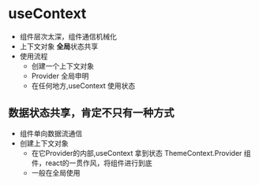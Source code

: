 # useContext

- 组件层次太深，组件通信机械化
- 上下文对象 **全局**状态共享
- 使用流程
  - 创建一个上下文对象
  - Provider 全局申明
  - 在任何地方,useContext 使用状态

## 数据状态共享，肯定不只有一种方式

- 组件单向数据流通信
- 创建上下文对象
  - 在它Provider的内部,useContext 拿到状态
  ThemeContext.Provider 组件，react的一贯作风，将组件进行到底
  - 一般在全局使用
